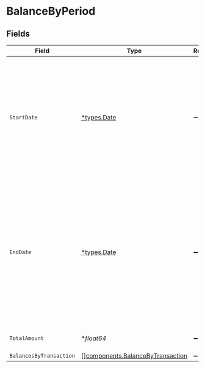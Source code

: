 # BalanceByPeriod


## Fields

| Field                                                                                                                                                                                   | Type                                                                                                                                                                                    | Required                                                                                                                                                                                | Description                                                                                                                                                                             | Example                                                                                                                                                                                 |
| --------------------------------------------------------------------------------------------------------------------------------------------------------------------------------------- | --------------------------------------------------------------------------------------------------------------------------------------------------------------------------------------- | --------------------------------------------------------------------------------------------------------------------------------------------------------------------------------------- | --------------------------------------------------------------------------------------------------------------------------------------------------------------------------------------- | --------------------------------------------------------------------------------------------------------------------------------------------------------------------------------------- |
| `StartDate`                                                                                                                                                                             | [*types.Date](../../types/date.md)                                                                                                                                                      | :heavy_minus_sign:                                                                                                                                                                      | The starting date of the period. If not provided, it represents the oldest period, where all transactions due before the specified `end_date` are included.                             | 2024-01-01                                                                                                                                                                              |
| `EndDate`                                                                                                                                                                               | [*types.Date](../../types/date.md)                                                                                                                                                      | :heavy_minus_sign:                                                                                                                                                                      | The ending date of the period. If not provided, it represents an open-ended period starting from the `start_date`, typically capturing future-dated transactions that are not yet aged. | 2024-01-30                                                                                                                                                                              |
| `TotalAmount`                                                                                                                                                                           | **float64*                                                                                                                                                                              | :heavy_minus_sign:                                                                                                                                                                      | Total amount of the period.                                                                                                                                                             | 1500                                                                                                                                                                                    |
| `BalancesByTransaction`                                                                                                                                                                 | [][components.BalanceByTransaction](../../models/components/balancebytransaction.md)                                                                                                    | :heavy_minus_sign:                                                                                                                                                                      | N/A                                                                                                                                                                                     |                                                                                                                                                                                         |